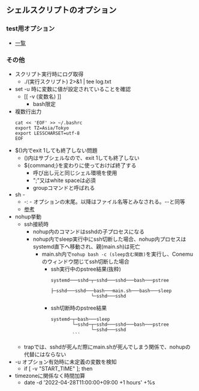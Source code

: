 ## シェルスクリプトのオプション

### test用オプション

* [一覧](https://qiita.com/wakayama-y/items/a9b7380263da77e51711)

### その他

* スクリプト実行時にログ取得
    * ./(実行スクリプト) 2>&1 | tee log.txt
* set -u 時に変数に値が設定されていることを確認
    * [[ -v (変数名) ]]
        * bash限定
* 複数行出力
    ```
    cat << 'EOF' >> ~/.bashrc
    export TZ=Asia/Tokyo
    export LESSCHARSET=utf-8
    EOF
    ```
* $()内でexit 1しても終了しない問題
  * ()内はサブシェルなので、exit 1しても終了しない
  * ${command;}を変わりに使っておけば終了する
    * 呼び出し元と同じシェル環境を使用
    * ";"又はwhite spaceは必須
    * groupコマンドと呼ばれる
* sh -
  * -: - オプションの末尾。以降はファイル名等とみなされる。--と同等
  * [参考](https://unix.stackexchange.com/questions/423501/what-does-sh-mean)
* nohup挙動
  * ssh接続時
    * nohup内のコマンドはsshdの子プロセスになる
    * nohup内でsleep実行中にssh切断した場合、nohup内プロセスはsystemd直下へ移動され、親(main.sh)は死亡
      * main.sh内で`nohup bash -c (sleep含む関数)`を実行し、Conemuのウィンドウ閉じてssh切断した場合
        * ssh実行中のpstree結果(抜粋)
          ```
          systemd───sshd─┬─sshd───sshd───bash───pstree
                         ├─sshd───sshd───bash───main.sh───bash───sleep
                         └─sshd───sshd
          ```
        * ssh切断時のpstree結果
          ```
          systemd─┬─bash───sleep
                  └─sshd─┬─sshd───sshd───bash───pstree
                         └─sshd───sshd
                  ```
  * trapでは、sshdが死んだ際にmain.shが死んでしまう関係で、nohupの代替にはならない
* -u オプション有効時に未定義の変数を検知
  * if [ -v "START_TIME" ]; then
* timezoneに関係なく時間加算
  * date -d '2022-04-28T11:00:00+09:00 +1 hours' +%s